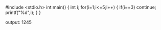#include <stdio.h>
int main()
{
    int i;
  for(i=1;i<=5;i++)
  {
      if(i==3)
 continue;
      printf("%d",i);
  }
}

output:
1245
